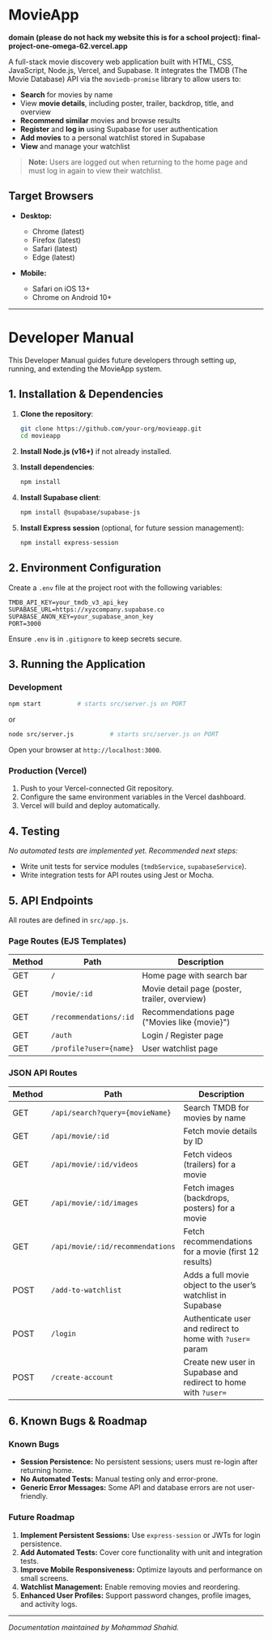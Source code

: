 # MovieApp

**domain (please do not hack my website this is for a school project): final-project-one-omega-62.vercel.app**

A full-stack movie discovery web application built with HTML, CSS, JavaScript, Node.js, Vercel, and Supabase. It integrates the TMDB (The Movie Database) API via the `moviedb-promise` library to allow users to:

* **Search** for movies by name
* View **movie details**, including poster, trailer, backdrop, title, and overview
* **Recommend similar** movies and browse results
* **Register** and **log in** using Supabase for user authentication
* **Add movies** to a personal watchlist stored in Supabase
* **View** and manage your watchlist

> **Note:** Users are logged out when returning to the home page and must log in again to view their watchlist.

## Target Browsers

* **Desktop:**

  * Chrome (latest)
  * Firefox (latest)
  * Safari (latest)
  * Edge (latest)
* **Mobile:**

  * Safari on iOS 13+
  * Chrome on Android 10+

---

# Developer Manual

This Developer Manual guides future developers through setting up, running, and extending the MovieApp system.

## 1. Installation & Dependencies

1. **Clone the repository**:

   ```bash
   git clone https://github.com/your-org/movieapp.git
   cd movieapp
   ```
2. **Install Node.js (v16+)** if not already installed.
3. **Install dependencies**:

   ```bash
   npm install
   ```
4. **Install Supabase client**:

   ```bash
   npm install @supabase/supabase-js
   ```
5. **Install Express session** (optional, for future session management):

   ```bash
   npm install express-session
   ```

## 2. Environment Configuration

Create a `.env` file at the project root with the following variables:

```
TMDB_API_KEY=your_tmdb_v3_api_key
SUPABASE_URL=https://xyzcompany.supabase.co
SUPABASE_ANON_KEY=your_supabase_anon_key
PORT=3000
```

Ensure `.env` is in `.gitignore` to keep secrets secure.

## 3. Running the Application

### Development

```bash
npm start          # starts src/server.js on PORT
```
or
```bash
node src/server.js          # starts src/server.js on PORT
```

Open your browser at `http://localhost:3000`.

### Production (Vercel)

1. Push to your Vercel-connected Git repository.
2. Configure the same environment variables in the Vercel dashboard.
3. Vercel will build and deploy automatically.

## 4. Testing

*No automated tests are implemented yet. Recommended next steps:*

* Write unit tests for service modules (`tmdbService`, `supabaseService`).
* Write integration tests for API routes using Jest or Mocha.

## 5. API Endpoints

All routes are defined in `src/app.js`.

### Page Routes (EJS Templates)

| Method | Path                   | Description                                   |
| ------ | ---------------------- | --------------------------------------------- |
| GET    | `/`                    | Home page with search bar                     |
| GET    | `/movie/:id`           | Movie detail page (poster, trailer, overview) |
| GET    | `/recommendations/:id` | Recommendations page ("Movies like {movie}")  |
| GET    | `/auth`                | Login / Register page                         |
| GET    | `/profile?user={name}` | User watchlist page                           |

### JSON API Routes

| Method | Path                             | Description                                                    |
| ------ | -------------------------------- | -------------------------------------------------------------- |
| GET    | `/api/search?query={movieName}`  | Search TMDB for movies by name                                 |
| GET    | `/api/movie/:id`                 | Fetch movie details by ID                                      |
| GET    | `/api/movie/:id/videos`          | Fetch videos (trailers) for a movie                            |
| GET    | `/api/movie/:id/images`          | Fetch images (backdrops, posters) for a movie                  |
| GET    | `/api/movie/:id/recommendations` | Fetch recommendations for a movie (first 12 results)           |
| POST   | `/add-to-watchlist`              | Adds a full movie object to the user’s watchlist in Supabase   |
| POST   | `/login`                         | Authenticate user and redirect to home with `?user=` param     |
| POST   | `/create-account`                | Create new user in Supabase and redirect to home with `?user=` |

## 6. Known Bugs & Roadmap

### Known Bugs

* **Session Persistence:** No persistent sessions; users must re-login after returning home.
* **No Automated Tests:** Manual testing only and error-prone.
* **Generic Error Messages:** Some API and database errors are not user-friendly.

### Future Roadmap

1. **Implement Persistent Sessions:** Use `express-session` or JWTs for login persistence.
2. **Add Automated Tests:** Cover core functionality with unit and integration tests.
3. **Improve Mobile Responsiveness:** Optimize layouts and performance on small screens.
4. **Watchlist Management:** Enable removing movies and reordering.
5. **Enhanced User Profiles:** Support password changes, profile images, and activity logs.

---

*Documentation maintained by Mohammad Shahid.*
